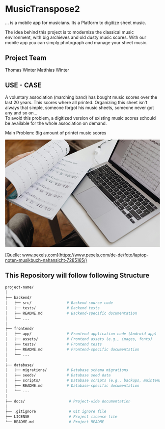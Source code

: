 # MusicTranspose2

… is a mobile app for musicians. Its a Platform to digitize sheet music.

The idea behind this project is to modernize the classical music environment, with big archieves and old dusty music scores. With our mobile app you can simply photograph and manage your sheet music.  

## Project Team

Thomas Winter
Matthias Winter 

## USE - CASE

A voluntary association (marching band) has bought music scores over the last 20 years. This scores where all printed. Organizing this sheet isn't always that simple, someone forgot his music sheets, someone never got any and so on…  
To avoid this problem, a digitized version of existing music scores schould be available for the whole association on demand.

Main Problem:
Big amount of printet music scores

<img src="image.jpg" alt="image" style="height:350px;">  

[Quelle: www.pexels.com](https://www.pexels.com/de-de/foto/laptop-noten-musikbuch-nahansicht-7285165/)

## This Repository will follow following Structure
``` bash
project-name/  
│  
├── backend/  
│   ├── src/                # Backend source code  
│   ├── tests/              # Backend tests  
│   ├── README.md           # Backend-specific documentation  
│   └── ...  
│  
├── frontend/  
│   ├── app/                # Frontend application code (Android app)  
│   ├── assets/             # Frontend assets (e.g., images, fonts)  
│   ├── tests/              # Frontend tests  
│   ├── README.md           # Frontend-specific documentation  
│   └── ...  
│  
├── database/  
│   ├── migrations/         # Database schema migrations  
│   ├── seeds/              # Database seed data  
│   ├── scripts/            # Database scripts (e.g., backups, maintenance)  
│   ├── README.md           # Database-specific documentation  
│   └── ...  
│  
├── docs/                    # Project-wide documentation  
│  
├── .gitignore               # Git ignore file  
├── LICENSE                  # Project license file  
└── README.md                # Project README  
  ```